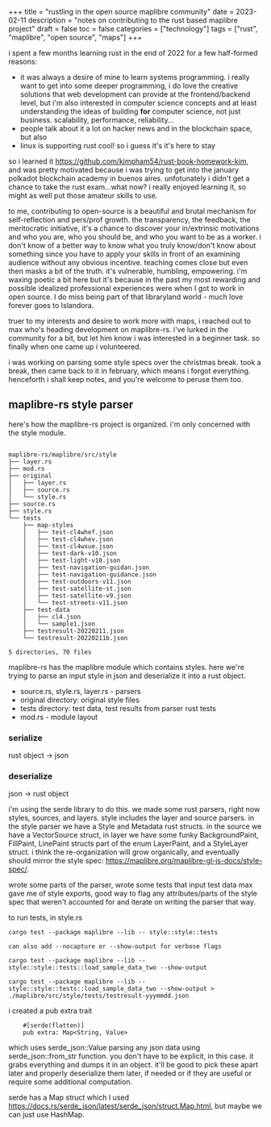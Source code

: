 +++
title = "rustling in the open source maplibre community"
date = 2023-02-11
description = "notes on contributing to the rust based maplibre project"
draft = false
toc = false
categories = ["technology"]
tags = ["rust", "maplibre", "open source", "maps"]
+++

<!-- 
![caption](../../images/2022-10-01-001-sparql.png "caption")
[text](https://www.url.com) -->

i spent a few months learning rust in the end of 2022 for a few half-formed reasons:

- it was always a desire of mine to learn systems programming. i really want to get into some deeper programming, i do love the creative solutions that web development can provide at the frontend/backend level, but i'm also interested in computer science concepts and at least understanding the ideas of building **for** computer science, not just business. scalability, performance, reliability...
- people talk about it a lot on hacker news and in the blockchain space, but also
- linux is supporting rust cool! so i guess it's it's here to stay

so i learned it https://github.com/kimpham54/rust-book-homework-kim, and was pretty motivated because i was trying to get into the january polkadot blockchain academy in buenos aires. unfotunately i didn't get a chance to take the rust exam...what now? i really enjoyed learning it, so might as well put those amateur skills to use.

to me, contributing to open-source is a beautiful and brutal mechanism for self-reflection and pers/prof growth. the transparency, the feedback, the meritocratic initiative, it's a chance to discover your in/extrinsic motivations and who you are, who you should be, and who you want to be as a worker. i don't know of a better way to know what you truly know/don't know about something since you have to apply your skills in front of an examining audience without any obvious incentive. teaching comes close but even then masks a bit of the truth. it's vulnerable, humbling, empowering. i'm waxing poetic a bit here but it's because in the past my most rewarding and possible idealized professional experiences were when I got to work in open source. I do miss being part of that libraryland world - much love forever goes to Islandora.

truer to my interests and desire to work more with maps, i reached out to max who's heading development on maplibre-rs. i've lurked in the community for a bit, but let him know i was interested in a beginner task. so finally when one came up i volunteered. 

i was working on parsing some style specs over the christmas break. took a break, then came back to it in february, which means i forgot everything. henceforth i shall keep notes, and you're welcome to peruse them too.

## maplibre-rs style parser

here's how the maplibre-rs project is organized. i'm only concerned with the style module.

```

maplibre-rs/maplibre/src/style
├── layer.rs
├── mod.rs
├── original
│   ├── layer.rs
│   ├── source.rs
│   └── style.rs
├── source.rs
├── style.rs
└── tests
    ├── map-styles
    │   ├── test-cl4whef.json
    │   ├── test-cl4whev.json
    │   ├── test-cl4wxue.json
    │   ├── test-dark-v10.json
    │   ├── test-light-v10.json
    │   ├── test-navigation-guidan.json
    │   ├── test-navigation-guidance.json
    │   ├── test-outdoors-v11.json
    │   ├── test-satellite-st.json
    │   ├── test-satellite-v9.json
    │   └── test-streets-v11.json
    ├── test-data
    │   ├── cl4.json
    │   └── sample1.json
    ├── testresult-20220211.json
    └── testresult-20220211b.json

5 directories, 70 files
```

maplibre-rs has the maplibre module which contains styles. here we're trying to parse an input style in json and deserialize it into a rust object.

- source.rs, style.rs, layer.rs - parsers
- original directory: original style files
- tests directory: test data, test results from parser rust tests
- mod.rs - module layout


### serialize
rust object -> json

### deserialize
json -> rust object

i'm using the serde library to do this. we made some rust parsers, right now styles, sources, and layers. style includes the layer and source parsers. in the style parser we have a Style and Metadata rust structs. in the source  we have a VectorSource struct, in layer we have some funky BackgroundPaint, FillPaint, LinePaint structs part of the enum LayerPaint, and a StyleLayer struct. i think the re-organization will grow organically, and eventually should mirror the style spec: https://maplibre.org/maplibre-gl-js-docs/style-spec/. 

wrote some parts of the parser, wrote some tests that input test data max gave me of style exports, good way to flag any attributes/parts of the style spec that weren't accounted for and iterate on writing the parser that way.

to run tests, in style.rs

```
cargo test --package maplibre --lib -- style::style::tests

can also add --nocapture or --show-output for verbose flags

cargo test --package maplibre --lib -- style::style::tests::load_sample_data_two --show-output

cargo test --package maplibre --lib -- style::style::tests::load_sample_data_two --show-output > ./maplibre/src/style/tests/testresult-yyymmdd.json
```

i created a pub extra trait

```
    #[serde(flatten)]
    pub extra: Map<String, Value>
```

which uses serde_json::Value parsing any json data using serde_json::from_str function. you don't have to be explicit, in this case. it grabs everything and dumps it in an object. it'll be good to pick these apart later and properly deserialize them later, if needed or if they are useful or require some additional computation.

serde has a Map struct which I used https://docs.rs/serde_json/latest/serde_json/struct.Map.html, but maybe we can just use HashMap.

